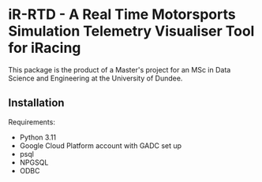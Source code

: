 # iR-RTD - A Real Time Motorsports Simulation Telemetry Visualiser Tool for iRacing

This package is the product of a Master's project for an MSc in Data Science and Engineering at the University of Dundee.

## Installation

Requirements:

- Python 3.11
- Google Cloud Platform account with GADC set up
- psql
- NPGSQL
- ODBC

  
